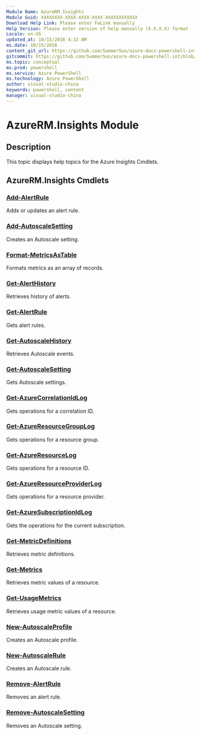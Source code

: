 ```yaml
---
Module Name: AzureRM.Insights
Module Guid: XXXXXXXX-XXXX-XXXX-XXXX-XXXXXXXXXXXX
Download Help Link: Please enter FwLink manually
Help Version: Please enter version of help manually (X.X.X.X) format
Locale: en-US
updated_at: 10/15/2016 4:32 AM
ms.date: 10/15/2016
content_git_url: https://github.com/SummerSun/azure-docs-powershell-int/blob/master/azureps-cmdlets-docs/ResourceManager/AzureRM.Insights/v0.9.8/CmdletMDs/AzureRM.Insights.md
gitcommit: https://github.com/SummerSun/azure-docs-powershell-int/blob/1bfd8e268acfc1799ad3f17c5a982578f54443cf/azureps-cmdlets-docs/ResourceManager/AzureRM.Insights/v0.9.8/CmdletMDs/AzureRM.Insights.md
ms.topic: conceptual
ms.prod: powershell
ms.service: Azure PowerShell
ms.technology: Azure PowerShell
author: visual-studio-china
keywords: powershell, content
manager: visual-studio-china
---
```


# AzureRM.Insights Module
## Description
This topic displays help topics for the Azure Insights Cmdlets. 

## AzureRM.Insights Cmdlets
### [Add-AlertRule](Add-AlertRule.md)
Adds or updates an alert rule.


### [Add-AutoscaleSetting](Add-AutoscaleSetting.md)
Creates an Autoscale setting.


### [Format-MetricsAsTable](Format-MetricsAsTable.md)
Formats metrics as an array of records.


### [Get-AlertHistory](Get-AlertHistory.md)
Retrieves history of alerts.


### [Get-AlertRule](Get-AlertRule.md)
Gets alert rules.


### [Get-AutoscaleHistory](Get-AutoscaleHistory.md)
Retrieves Autoscale events.


### [Get-AutoscaleSetting](Get-AutoscaleSetting.md)
Gets Autoscale settings.


### [Get-AzureCorrelationIdLog](Get-AzureCorrelationIdLog.md)
Gets operations for a correlation ID.


### [Get-AzureResourceGroupLog](Get-AzureResourceGroupLog.md)
Gets operations for a resource group.


### [Get-AzureResourceLog](Get-AzureResourceLog.md)
Gets operations for a resource ID.


### [Get-AzureResourceProviderLog](Get-AzureResourceProviderLog.md)
Gets operations for a resource provider.


### [Get-AzureSubscriptionIdLog](Get-AzureSubscriptionIdLog.md)
Gets the operations for the current subscription.


### [Get-MetricDefinitions](Get-MetricDefinitions.md)
Retrieves metric definitions.


### [Get-Metrics](Get-Metrics.md)
Retrieves metric values of a resource.


### [Get-UsageMetrics](Get-UsageMetrics.md)
Retrieves usage metric values of a resource.


### [New-AutoscaleProfile](New-AutoscaleProfile.md)
Creates an Autoscale profile.


### [New-AutoscaleRule](New-AutoscaleRule.md)
Creates an Autoscale rule.


### [Remove-AlertRule](Remove-AlertRule.md)
Removes an alert rule.


### [Remove-AutoscaleSetting](Remove-AutoscaleSetting.md)
Removes an Autoscale setting.



